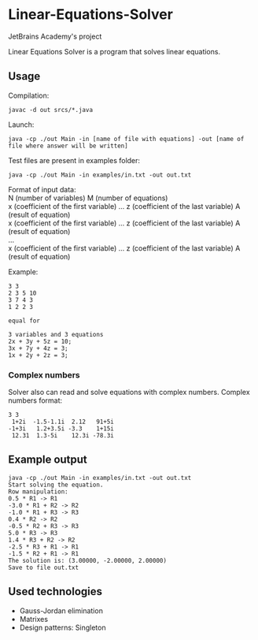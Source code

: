 # Linear-Equations-Solver
JetBrains Academy's project

Linear Equations Solver is a program that solves linear equations.

## Usage
Compilation:
```
javac -d out srcs/*.java  
```
Launch:
```
java -cp ./out Main -in [name of file with equations] -out [name of file where answer will be written] 
```
Test files are present in examples folder:  
```
java -cp ./out Main -in examples/in.txt -out out.txt
```

Format of input data:  
N (number of variables) M (number of equations)  
x (coefficient of the first variable) ... z (coefficient of the last variable) A (result of equation)  
x (coefficient of the first variable) ... z (coefficient of the last variable) A (result of equation)  
...  
x (coefficient of the first variable) ... z (coefficient of the last variable) A (result of equation)  

Example:
```
3 3
2 3 5 10
3 7 4 3
1 2 2 3

equal for

3 variables and 3 equations
2x + 3y + 5z = 10;
3x + 7y + 4z = 3;
1x + 2y + 2z = 3;
```
### Complex numbers
Solver also can read and solve equations with complex numbers.
Complex numbers format:
```
3 3
 1+2i  -1.5-1.1i  2.12   91+5i
-1+3i   1.2+3.5i -3.3    1+15i
 12.31  1.3-5i    12.3i -78.3i

```

## Example output
```
java -cp ./out Main -in examples/in.txt -out out.txt
Start solving the equation.
Row manipulation:
0.5 * R1 -> R1
-3.0 * R1 + R2 -> R2
-1.0 * R1 + R3 -> R3
0.4 * R2 -> R2
-0.5 * R2 + R3 -> R3
5.0 * R3 -> R3
1.4 * R3 + R2 -> R2
-2.5 * R3 + R1 -> R1
-1.5 * R2 + R1 -> R1
The solution is: (3.00000, -2.00000, 2.00000)
Save to file out.txt
```

## Used technologies
- Gauss-Jordan elimination
- Matrixes
- Design patterns: Singleton
